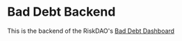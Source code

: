 # Bad Debt Backend

This is the backend of the RiskDAO's [Bad Debt Dashboard](https://bad-debt.riskdao.org/)